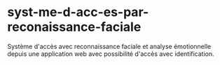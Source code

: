 # syst-me-d-acc-es-par-reconaissance-faciale
Système d'accès avec reconnaissance faciale et analyse émotionnelle depuis une application web avec possibilité d'accès avec identification.

